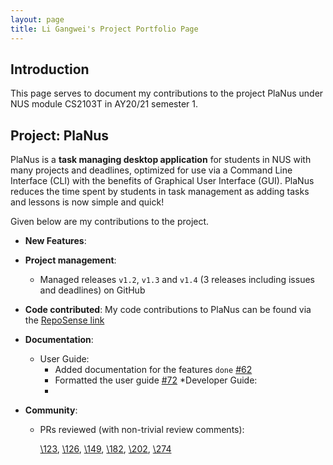```yaml
---
layout: page
title: Li Gangwei's Project Portfolio Page
---
```


## Introduction

This page serves to document my contributions to the project PlaNus under NUS module CS2103T in AY20/21 semester 1. 

## Project: PlaNus

PlaNus is a **task managing desktop application** for students in NUS with many projects and deadlines, 
optimized for use via a Command Line Interface (CLI) with the benefits of Graphical User Interface (GUI).
PlaNus reduces the time spent by students in task management as adding tasks and lessons is now simple and quick!


Given below are my contributions to the project.

* **New Features**: 
* **Project management**: 

  * Managed releases  `v1.2`, `v1.3` and `v1.4` (3 releases including issues and deadlines) on GitHub

* **Code contributed**: 
    My code contributions to PlaNus can be found via the [RepoSense link](https://nus-cs2103-ay2021s1.github.io/tp-dashboard/#breakdown=true&search=nuovonatura&sort=groupTitle&sortWithin=title&since=2020-08-14&timeframe=commit&mergegroup=&groupSelect=groupByRepos&checkedFileTypes=docs~functional-code~test-code~other)

* **Documentation**:

  * User Guide:
    * Added documentation for the features `done` [\#62](https://github.com/AY2021S1-CS2103T-T12-3/tp/pull/62)
    * Formatted the user guide [\#72](https://github.com/AY2021S1-CS2103T-T12-3/tp/pull/72)
  *Developer Guide:
    *

* **Community**:
  * PRs reviewed (with non-trivial review comments): 
  
    [\123](https://github.com/AY2021S1-CS2103T-T12-3/tp/pull/123), [\126](https://github.com/AY2021S1-CS2103T-T12-3/tp/pull/126),
    [\149](https://github.com/AY2021S1-CS2103T-T12-3/tp/pull/149), [\182](https://github.com/AY2021S1-CS2103T-T12-3/tp/pull/182),
    [\202](https://github.com/AY2021S1-CS2103T-T12-3/tp/pull/202), [\274](https://github.com/AY2021S1-CS2103T-T12-3/tp/pull/274)
